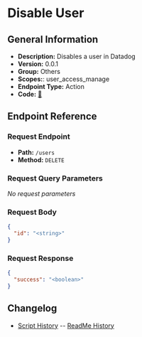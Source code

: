 # Disable User

## General Information

- **Description:** Disables a user in Datadog
- **Version:** 0.0.1
- **Group:** Others
- **Scopes:**: user_access_manage
- **Endpoint Type:** Action
- **Code:** [🔗](https://github.com/NangoHQ/integration-templates/tree/main/integrations/datadog/actions/disable-user.ts)

## Endpoint Reference

### Request Endpoint

- **Path:** `/users`
- **Method:** `DELETE`

### Request Query Parameters

_No request parameters_

### Request Body

```json
{
  "id": "<string>"
}
```

### Request Response

```json
{
  "success": "<boolean>"
}
```

## Changelog

- [Script History](https://github.com/NangoHQ/integration-templates/commits/main/integrations/datadog/actions/disable-user.ts)
-- [ReadMe History](https://github.com/NangoHQ/integration-templates/commits/main/integrations/datadog/actions/disable-user.md)
